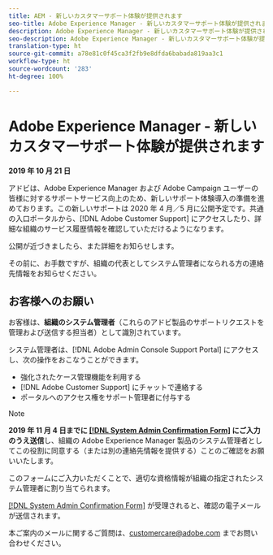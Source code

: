 ```yaml
---
title: AEM - 新しいカスタマーサポート体験が提供されます
seo-title: Adobe Experience Manager - 新しいカスタマーサポート体験が提供されます
description: Adobe Experience Manager - 新しいカスタマーサポート体験が提供されます
seo-description: Adobe Experience Manager - 新しいカスタマーサポート体験が提供されます
translation-type: ht
source-git-commit: a78e81c0f45ca3f2fb9e8dfda6babada819aa3c1
workflow-type: ht
source-wordcount: '283'
ht-degree: 100%

---
```



# Adobe Experience Manager - 新しいカスタマーサポート体験が提供されます

**2019 年 10 月 21 日**

アドビは、Adobe Experience Manager および Adobe Campaign ユーザーの皆様に対するサポートサービス向上のため、新しいサポート体験導入の準備を進めております。この新しいサポートは 2020 年 4 月／5 月に公開予定です。共通の入口ポータルから、[!DNL Adobe Customer Support] にアクセスしたり、詳細な組織のサービス履歴情報を確認していただけるようになります。

公開が近づきましたら、また詳細をお知らせします。

その前に、お手数ですが、組織の代表としてシステム管理者になられる方の連絡先情報をお知らせください。

## お客様へのお願い

お客様は、**組織のシステム管理者**（これらのアドビ製品のサポートリクエストを管理および送信する担当者）として識別されています。

システム管理者は、[!DNL Adobe Admin Console Support Portal] にアクセスし、次の操作をおこなうことができます。

* 強化されたケース管理機能を利用する
* [!DNL Adobe Customer Support] にチャットで連絡する
* ポータルへのアクセス権をサポート管理者に付与する

>[!NOTE]
>
>**2019 年 11 月 4 日までに [[!DNL System Admin Confirmation Form]](https://adobe.allegiancetech.com/cgi-bin/qwebcorporate.dll?idx=SSSVH6) にご入力のうえ送信**&#x200B;し、組織の Adobe Experience Manager 製品のシステム管理者としてこの役割に同意する（または別の連絡先情報を提供する）ことのご確認をお願いいたします。
>
>このフォームにご入力いただくことで、適切な資格情報が組織の指定されたシステム管理者に割り当てられます。

[[!DNL System Admin Confirmation Form]](https://adobe.allegiancetech.com/cgi-bin/qwebcorporate.dll?idx=SSSVH6) が受理されると、確認の電子メールが送信されます。

本ご案内のメールに関するご質問は、customercare@adobe.com までお問い合わせください。

 
